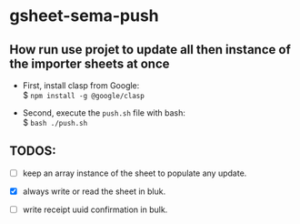 # gsheet-sema-push

## How run use projet to update all then instance of the importer sheets at once

- First, install clasp from Google:      
$ `npm install -g @google/clasp`

- Second, execute the `push.sh` file with bash:    
$ `bash ./push.sh`

    
## TODOS:
- [ ] keep an array instance of the sheet to populate any update.
- [x] always write or read the sheet in bluk.
- [ ] write receipt uuid confirmation in bulk.

